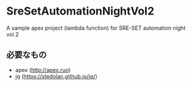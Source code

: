 # SreSetAutomationNightVol2
A sample apex project (lambda function) for SRE-SET automation night vol.2

## 必要なもの

* apex (http://apex.run)
* jq (https://stedolan.github.io/jq/)
